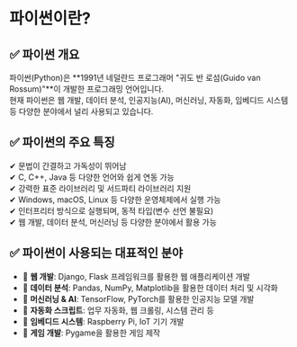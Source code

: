# 파이썬이란?

## ✅ 파이썬 개요  
파이썬(Python)은 **1991년 네덜란드 프로그래머 "귀도 반 로섬(Guido van Rossum)"**이 개발한 프로그래밍 언어입니다.  
현재 파이썬은 웹 개발, 데이터 분석, 인공지능(AI), 머신러닝, 자동화, 임베디드 시스템 등 다양한 분야에서 널리 사용되고 있습니다.  

## ✅ 파이썬의 주요 특징  
✔ 문법이 간결하고 가독성이 뛰어남  
✔ C, C++, Java 등 다양한 언어와 쉽게 연동 가능  
✔ 강력한 표준 라이브러리 및 서드파티 라이브러리 지원  
✔ Windows, macOS, Linux 등 다양한 운영체제에서 실행 가능  
✔ 인터프리터 방식으로 실행되며, 동적 타입(변수 선언 불필요)  
✔ 웹 개발, 데이터 분석, 머신러닝 등 다양한 분야에서 활용 가능  

## ✅ 파이썬이 사용되는 대표적인 분야  
- 🔹 **웹 개발**: Django, Flask 프레임워크를 활용한 웹 애플리케이션 개발  
- 🔹 **데이터 분석**: Pandas, NumPy, Matplotlib을 활용한 데이터 처리 및 시각화  
- 🔹 **머신러닝 & AI**: TensorFlow, PyTorch를 활용한 인공지능 모델 개발  
- 🔹 **자동화 스크립트**: 업무 자동화, 웹 크롤링, 시스템 관리 등  
- 🔹 **임베디드 시스템**: Raspberry Pi, IoT 기기 개발  
- 🔹 **게임 개발**: Pygame을 활용한 게임 제작 